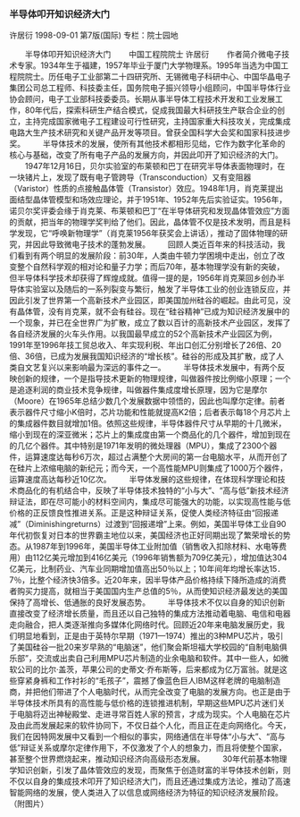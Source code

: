 ### 半导体叩开知识经济大门
许居衍
1998-09-01
第7版(国际)
专栏：院士园地

　　半导体叩开知识经济大门
　　中国工程院院士  许居衍
　　作者简介微电子技术专家。1934年生于福建，1957年毕业于厦门大学物理系。1995年当选为中国工程院院士。历任电子工业部第二十四研究所、无锡微电子科研中心、中国华晶电子集团公司总工程师、科技委主任，国务院电子振兴领导小组顾问，中国半导体行业协会顾问，电子工业部科技委委员。长期从事半导体工程技术开发和工业发展工作，80年代后，探索科研生产结合模式，促成我国最大科研技生产联合企业的创立，主持完成国家微电子工程建设可行性研究，主持国家重大科技攻关，完成集成电路大生产技术研究和关键产品开发等项目。曾获全国科学大会奖和国家科技进步奖。
　　半导体技术的发展，使所有其他技术都相形见绌，它作为数字化革命的核心与基础，改变了所有电子产品的发展方向，并因此叩开了知识经济的大门。
　　1947年12月16日，贝尔实验室的布莱顿和巴丁在研究半导体表面物理时，在一块锗片上，发现了既有电子管跨导（Transconduction）又有变阻器（Varistor）性质的点接触晶体管（Transistor）效应。1948年1月，肖克莱提出面结型晶体管模型和场效应理论，并于1951年、1952年先后实验证实。1956年，诺贝尔奖评委会缘于肖克莱、布莱顿和巴丁“在半导体研究和发现晶体管效应”方面的贡献，把当年的物理学奖判给了他们。因此，晶体管不仅是技术发明，而且是科学发现，它“呼唤新物理学”（肖克莱1956年获奖会上讲话），推动了固体物理的研究，并因此导致微电子技术的蓬勃发展。
　　回顾人类近百年来的科技活动，我们看到有两个明显的发展阶段：前30年，人类由牛顿力学困境中走出，创立了改变整个自然科学观的相对论和量子力学；而后70年，基本物理学没有新的突破，但半导体科学技术却获得了辉煌成就。值得一提的是，1956年肖克莱回乡创办半导体实验室以及随后的一系列裂变与繁衍，触发了半导体工业的创业连锁反应，并因此引发了世界第一个高新技术产业园区，即美国加州硅谷的崛起。由此可见，没有晶体管，没有肖克莱，就不会有硅谷。现在“硅谷精神”已成为知识经济发展中的一个现象，并已在全世界广为扩散，成立了数以百计的高新技术产业园区，发挥了各自经济发展的火车头作用。以我国最早成立的52个高新技术产业园区为例，1991年至1996年技工贸总收入、年实现利税、年出口创汇分别增长了26倍、20倍、36倍，已成为发展我国知识经济的“增长核”。硅谷的形成及其扩散，成了人类自文艺复兴以来影响最为深远的事件之一。
　　半导体技术发展中，有两个反映创新的规律，一个是指导技术更新的物理规律，叫做器件按比例缩小原理；一个是追逐利润的商业技术竞争规律，叫做器件集成度增长原理，因为它是摩尔（Moore）在1965年总结少数几个发展数据中领悟的，因此也叫摩尔定律。前者表示器件尺寸缩小K倍时，芯片功能和性能就提高K2倍；后者表示每18个月芯片上的集成器件数目就增加1倍。依照这些规律，半导体器件尺寸从早期的十几微米，缩小到现在的深亚微米；芯片上的集成度由第一个商品化的几个器件，增加到现在的几亿个器件。其中特别是1971年发明的微处理器（MPU），集成了2300个器件，运算速度达每秒6万次，超过占满整个大房间的第一台电脑水平，从而开创了在硅片上浓缩电脑的新纪元；而今天，一个高性能MPU则集成了1000万个器件，运算速度高达每秒近10亿次。
　　半导体发展的这些规律，在体现科学理论和技术商品化的有机结合中，反映了半导体技术独特的“小与大”、“高与低”新技术经济辩证法，即在尽可能小的材料空间内，集成尽可能强大的功能，以实现高性能与低价格的正反馈良性推进关系。正是这种辩证关系，促使人类经济特征由“回报递减”（Diminishingreturns）过渡到“回报递增”上来。例如，美国半导体工业自90年代初恢复对日本的世界霸主地位以来，美国经济也正好同期出现了繁荣增长的势态。从1987年到1996年，美国半导体工业附加值（销售收入扣除材料、水电等费用）由112亿美元增加到416亿美元（1996年销售额为709亿美元），增加值达304亿美元，比制药业、汽车业同期增加值高出50％以上；10年间年均增长率达15．7％，比整个经济快3倍多。近20年来，因半导体产品价格持续下降所造成的消费者购买力提高，就相当于美国国内生产总值的5％，从而使知识经济最发达的美国保持了高增长、低通胀的良好发展态势。
　　半导体技术不仅以自身的知识创新直接改变了经济增长质量，而且还以自己独特的集成方法推动着电脑、电信和电器走向融合，把人类逐渐推向多媒体化网络时代。回顾近20年来电脑发展历史，我们明显地看到，正是由于英特尔早期（1971—1974）推出的3种MPU芯片，吸引了美国硅谷一批20来岁早熟的“电脑迷”，他们聚会斯坦福大学校园的“自制电脑俱乐部”，交流或出卖自己利用MPU芯片制造的业余电脑和软件。其中一些人，如微软公司的比尔·盖茨，苹果公司的史蒂文·乔布斯等，后来都成为亿万富翁。就是这些穿紧身裤和工作衬衫的“毛孩子”，震撼了像蓝色巨人IBM这样老牌的电脑制造商，并把他们带进了个人电脑时代，从而完全改变了电脑的发展方向。也正是由于半导体技术所具有的高性能与低价格的连锁推进机制，早期这些MPU芯片迷们关于电脑将迈出神秘殿堂、走进寻常百姓人家的预言，才成为现实。个人电脑在芯片及由此而发展起来的软件协同下，不仅日益个人化，而且正在走向网络化。今天，我们在因特网发展中又看到一个相似的事实，网络通信在半导体“小与大”、“高与低”辩证关系或摩尔定律作用下，不仅激发了个人的想象力，而且将使整个国家，甚至整个世界燃烧起来，推动知识经济向高级形态发展。
　　30年代前基本物理学知识创新，引发了晶体管效应的发现，而聚焦于创造财富的半导体技术创新，则不仅以自身的集成技术叩开了知识经济大门，而且还通过集成方法论，推动了高速智能网络的发展，使人类进入了以信息或网络经济为特征的知识经济发展阶段。（附图片）
